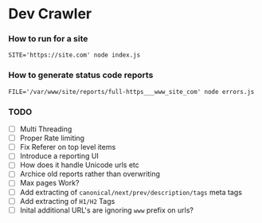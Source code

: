 # Dev Crawler

### How to run for a site
`SITE='https://site.com' node index.js`

### How to generate status code reports
`FILE='/var/www/site/reports/full-https___www_site_com' node errors.js`

### TODO
- [ ] Multi Threading
- [ ] Proper Rate limiting
- [ ] Fix Referer on top level items
- [ ] Introduce a reporting UI
- [ ] How does it handle Unicode urls etc
- [ ] Archice old reports rather than overwriting
- [ ] Max pages Work?
- [ ] Add extracting of `canonical/next/prev/description/tags` meta tags
- [ ] Add extracting of `H1/H2` Tags
- [ ] Inital additional URL's are ignoring `www` prefix on urls?